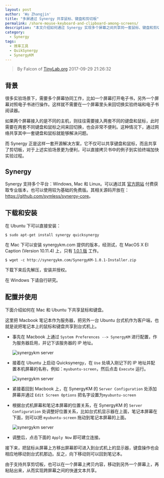 ```yaml
---
layout: post
author: 'Wu Zhangjin'
title: "多屏通过 Synergy 共享鼠标、键盘和剪切板"
permalink: /share-mouse-keyboard-and-clipboard-among-screens/
description: "本文介绍如何通过 Synergy 实现多个屏幕之间共享同一套鼠标、键盘和剪切板，方便快捷高效率的工作。"
category:
  - Synergy
tags:
  - 效率工具
  - QuikSynergy
  - SynergyKM
---
```


> By Falcon of [TinyLab.org][1]
> 2017-09-29 21:26:32

## 背景

很多实验场景下，需要多个屏幕协同工作，比如一个屏幕打开电子书，另外一个屏幕对照电子书进行操作。这样就不需要在一个屏幕里头来回切换实验终端和电子书阅读器。

如果两个屏幕接入的是不同的主机，则往往需要接入两套不同的键盘和鼠标，此时需要在两套不同键盘和鼠标之间来回切换，也会非常不便利。这种情况下，通过网络共享其中一套键盘和鼠标就能够解决问题。

而 Synergy 正是这样一套开源解决方案，它不仅可以共享键盘和鼠标，而且共享了剪切板，对于上述实验场景更为便利，可以直接拷贝书中的例子到实验终端加快实验过程。

## Synergy

Synergy 支持多个平台：Windows, Mac 和 Linux。可以通过其 [官方网站](https://symless.com/synergy) 付费获取专业版本，也可以使用较为基础的免费版。其相关源码开放在：<https://github.com/symless/synergy-core>。

## 下载和安装

在 Ubuntu 下可以直接安装：

    $ sudo apt-get install synergy quicksynergy

在 Mac 下可以安装 synergykm.com 提供的版本，经测试，在 MacOS X EI Caption (Version 10.11.4) 上，只有 [1.0.1 版](http://synergykm.com/SynergyKM-1.0.1-Installer.zip) 工作。

    $ wget -c http://synergykm.com/SynergyKM-1.0.1-Installer.zip

下载下来后先解压，安装并授权。

在 Windows 下请自行研究。

## 配置并使用

下面介绍如何在 Mac 和 Ubuntu 下共享鼠标和键盘。

这里把 Macbook 笔记本作为服务器，把另外一台 Ubuntu 台式机作为客户端，也就是说把笔记本上的鼠标和键盘共享到台式机上。

* 事先在 Macbook 上通过 `System Preferences --> SynergyKM` 进行配置，作为服务器启用，并记下该服务器的 IP 地址。

  ![synergykm server](/wp-content/uploads/2017/10/synergykm-general.png)

* 接着在 Ubuntu 上启动 Quicksynergy，在 `Use` 处填入刚记下的 IP 地址并配置本机屏幕的名称，例如：`myubuntu-screen`，然后点击 `Execute` 运行。

  ![synergykm server](/wp-content/uploads/2017/10/quicksynergy.png)

* 紧接着回到 Macbook 上，在 SynergyKM 的 `Server Configuration` 处添加屏幕并通过 `Edit Screen Options` 把名字设置为`myubuntu-screen`

* 根据台式机屏幕和笔记本屏幕的位置关系，在 SynergyKM 的 `Server Configuration` 处调整好位置关系，比如台式机显示器在上面，笔记本屏幕在下面，则可以把 `myubuntu-screen` 拖动到笔记本屏幕的上面。

  ![synergykm server](/wp-content/uploads/2017/10/synergykm-config.png)

* 调整后，点击下面的 `Apply Now` 即可建立连接。

接下来，把鼠标从屏幕上方移出屏幕即可进入到台式机上的显示器，键盘操作也会相应地移动到台式机那边。反之，向下移动则可以回到笔记本。

由于支持共享剪切板，也可以在一个屏幕上拷贝内容，移动到另外一个屏幕上，再粘贴出来，从而实现跨屏幕之间的快速文本共享。

[1]: https://tinylab.org
